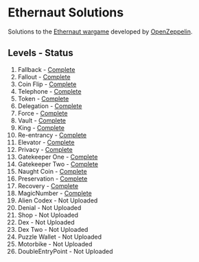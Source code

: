 # Ethernaut Solutions
Solutions to the [Ethernaut wargame](https://ethernaut.openzeppelin.com/) developed by [OpenZeppelin](https://openzeppelin.com/).

## Levels - Status
1. Fallback - [Complete](https://github.com/mattfaltyn/Ethernaut-Solutions/blob/main/solutions/levels%201-9/level-1.md)
2. Fallout - [Complete](https://github.com/mattfaltyn/Ethernaut-Solutions/blob/main/solutions/levels%201-9/level-2.md)
3. Coin Flip - [Complete](https://github.com/mattfaltyn/Ethernaut-Solutions/blob/main/solutions/levels%201-9/level-3.md)
4. Telephone - [Complete](https://github.com/mattfaltyn/Ethernaut-Solutions/blob/main/solutions/levels%201-9/level-4.md)
5. Token - [Complete](https://github.com/mattfaltyn/Ethernaut-Solutions/blob/main/solutions/levels%201-9/level-5.md) 
6. Delegation - [Complete](https://github.com/mattfaltyn/Ethernaut-Solutions/blob/main/solutions/levels%201-9/level-6.md) 
7. Force - [Complete](https://github.com/mattfaltyn/Ethernaut-Solutions/blob/main/solutions/levels%201-9/level-7.md)
8. Vault - [Complete](https://github.com/mattfaltyn/Ethernaut-Solutions/blob/main/solutions/levels%201-9/level-8.md)
9. King  - [Complete](https://github.com/mattfaltyn/Ethernaut-Solutions/blob/main/solutions/levels%201-9/level-9.md)
10. Re-entrancy  - [Complete](https://github.com/mattfaltyn/Ethernaut-Solutions/blob/main/solutions/levels%2010-19/level-10.md)
11. Elevator - [Complete](https://github.com/mattfaltyn/Ethernaut-Solutions/blob/main/solutions/levels%2010-19/level-11.md)
12. Privacy - [Complete](https://github.com/mattfaltyn/Ethernaut-Solutions/blob/main/solutions/levels%2010-19/level-12.md)
13. Gatekeeper One - [Complete](https://github.com/mattfaltyn/Ethernaut-Solutions/blob/main/solutions/levels%2010-19/level-13.md)
14. Gatekeeper Two - [Complete](https://github.com/mattfaltyn/Ethernaut-Solutions/blob/main/solutions/levels%2010-19/level-14.md)
15. Naught Coin - [Complete](https://github.com/mattfaltyn/Ethernaut-Solutions/blob/main/solutions/levels%2010-19/level-15.md)
16. Preservation - [Complete](https://github.com/mattfaltyn/Ethernaut-Solutions/blob/main/solutions/levels%2010-19/level-16.md)
17. Recovery - [Complete](https://github.com/mattfaltyn/Ethernaut-Solutions/blob/main/solutions/levels%2010-19/level-17.md)
18. MagicNumber - [Complete](https://github.com/mattfaltyn/Ethernaut-Solutions/blob/main/solutions/levels%2010-19/level-18.md)
19. Alien Codex - Not Uploaded
20. Denial - Not Uploaded
21. Shop - Not Uploaded
22. Dex - Not Uploaded
23. Dex Two - Not Uploaded
24. Puzzle Wallet - Not Uploaded
25. Motorbike - Not Uploaded
26. DoubleEntryPoint - Not Uploaded
